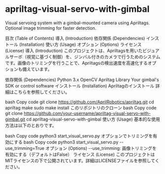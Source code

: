 # apriltag-visual-servo-with-gimbal
Visual servoing system with a gimbal-mounted camera using Apriltags. Optional image trimming for faster detection.

目次 (Table of Contents)
導入 (Introduction)
依存関係 (Dependencies)
インストール (Installation)
使い方 (Usage)
オプション (Options)
ライセンス (License)
導入 (Introduction)
このプロジェクトは、Apriltagsを用いたビジュアルサーボ（視覚に基づく制御）を、ジンバル付きのカメラで行うためのシステムです。画像のトリミングを行うことで、Apriltagsの検出速度を高速化するオプションも備えています。

依存関係 (Dependencies)
Python 3.x
OpenCV
Apriltag Library
Your gimbal's SDK or control software
インストール (Installation)
Apriltagのインストール
詳細はこちらを参照してください。

bash
Copy code
git clone https://github.com/AprilRobotics/apriltag.git
cd apriltag
make
sudo make install
このリポジトリのクローン
bash
Copy code
git clone https://github.com/your-username/apriltag-visual-servo-with-gimbal.git
cd apriltag-visual-servo-with-gimbal
使い方 (Usage)
基本的な使用方法は以下のとおりです。

bash
Copy code
python3 start_visual_servo.py
オプションでトリミングを有効にする
bash
Copy code
python3 start_visual_servo.py --use_trimming=True
オプション (Options)
--use_trimming: 画像トリミングを有効にする（デフォルトはFalse）
ライセンス (License)
このプロジェクトはMITライセンスの下で公開されています。詳細はLICENSEファイルを参照してください。
